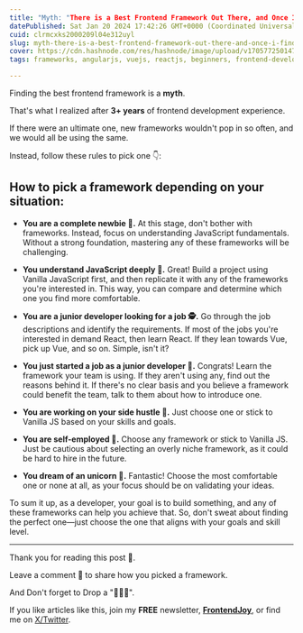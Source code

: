 ```yaml
---
title: "Myth: "There is a Best Frontend Framework Out There, and Once I Find It, I Will Live Happily Ever After" 🧐"
datePublished: Sat Jan 20 2024 17:42:26 GMT+0000 (Coordinated Universal Time)
cuid: clrmcxks2000209l04e312uyl
slug: myth-there-is-a-best-frontend-framework-out-there-and-once-i-find-it-i-will-live-happily-ever-after
cover: https://cdn.hashnode.com/res/hashnode/image/upload/v1705772501479/2ea20b60-3d62-4a4c-89b2-bdcbdab0a9b6.jpeg
tags: frameworks, angularjs, vuejs, reactjs, beginners, frontend-development, svelte

---
```


Finding the best frontend framework is a **myth**.

That's what I realized after **3+ years** of frontend development experience.

If there were an ultimate one, new frameworks wouldn't pop in so often, and we would all be using the same.

Instead, follow these rules to pick one 👇:

## How to pick a framework depending on your situation:

- **You are a complete newbie 🐣.** At this stage, don't bother with frameworks. Instead, focus on understanding JavaScript fundamentals. Without a strong foundation, mastering any of these frameworks will be challenging.

- **You understand JavaScript deeply 💪.** Great! Build a project using Vanilla JavaScript first, and then replicate it with any of the frameworks you're interested in. This way, you can compare and determine which one you find more comfortable.

- **You are a junior developer looking for a job 🕵️.** Go through the job descriptions and identify the requirements. If most of the jobs you're interested in demand React, then learn React. If they lean towards Vue, pick up Vue, and so on. Simple, isn't it?

- **You just started a job as a junior developer 🎉.** Congrats! Learn the framework your team is using. If they aren't using any, find out the reasons behind it. If there's no clear basis and you believe a framework could benefit the team, talk to them about how to introduce one.

- **You are working on your side hustle 🍳.** Just choose one or stick to Vanilla JS based on your skills and goals.

- **You are self-employed 🤳.** Choose any framework or stick to Vanilla JS. Just be cautious about selecting an overly niche framework, as it could be hard to hire in the future.

- **You dream of an unicorn 🦄.** Fantastic! Choose the most comfortable one or none at all, as your focus should be on validating your ideas.

To sum it up, as a developer, your goal is to build something, and any of these frameworks can help you achieve that. So, don't sweat about finding the perfect one—just choose the one that aligns with your goals and skill level.

---

Thank you for reading this post 🙏.

Leave a comment 📩 to share how you picked a framework.

And Don't forget to Drop a "💖🦄🔥".

If you like articles like this, join my **FREE** newsletter, **[FrontendJoy](https://ndeyefatoudiop.substack.com/)**, or find me on [X/Twitter](https://twitter.com/_ndeyefatoudiop).